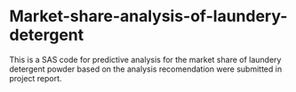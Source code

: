 # Market-share-analysis-of-laundery-detergent
This is a SAS code for predictive analysis for the market share of laundery detergent powder
based on the analysis recomendation were submitted in project report.
